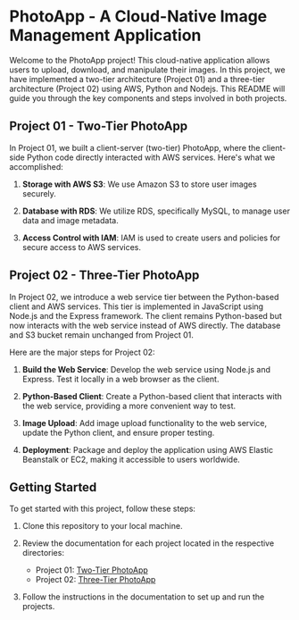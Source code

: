 # PhotoApp - A Cloud-Native Image Management Application

Welcome to the PhotoApp project! This cloud-native application allows users to upload, download, and manipulate their images. In this project, we have implemented a two-tier architecture (Project 01) and a three-tier architecture (Project 02) using AWS, Python and Nodejs. This README will guide you through the key components and steps involved in both projects.

## Project 01 - Two-Tier PhotoApp

In Project 01, we built a client-server (two-tier) PhotoApp, where the client-side Python code directly interacted with AWS services. Here's what we accomplished:

1. **Storage with AWS S3**: We use Amazon S3 to store user images securely.

2. **Database with RDS**: We utilize RDS, specifically MySQL, to manage user data and image metadata.

3. **Access Control with IAM**: IAM is used to create users and policies for secure access to AWS services.

## Project 02 - Three-Tier PhotoApp

In Project 02, we introduce a web service tier between the Python-based client and AWS services. This tier is implemented in JavaScript using Node.js and the Express framework. The client remains Python-based but now interacts with the web service instead of AWS directly. The database and S3 bucket remain unchanged from Project 01.

Here are the major steps for Project 02:

1. **Build the Web Service**: Develop the web service using Node.js and Express. Test it locally in a web browser as the client.

2. **Python-Based Client**: Create a Python-based client that interacts with the web service, providing a more convenient way to test.

3. **Image Upload**: Add image upload functionality to the web service, update the Python client, and ensure proper testing.

4. **Deployment**: Package and deploy the application using AWS Elastic Beanstalk or EC2, making it accessible to users worldwide.

## Getting Started

To get started with this project, follow these steps:

1. Clone this repository to your local machine.

2. Review the documentation for each project located in the respective directories:
   - Project 01: [Two-Tier PhotoApp](Two-tier-Photoapp/README.md)
   - Project 02: [Three-Tier PhotoApp](Three-tier-Photoapp/README.md)

3. Follow the instructions in the documentation to set up and run the projects.